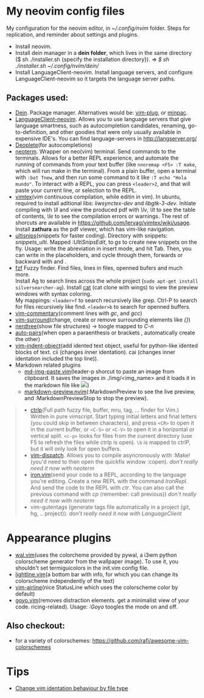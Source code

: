 # My neovim config files
My configuration for the neovim editor, in *~/.config/nvim* folder.
Steps for replication, and reminder about settings and plugins.

* Install neovim.
* Install dein manager in a **dein folder**, which lives in the same directory ($ sh ./installer.sh {specify the installation directory}). => *$ sh ./installer.sh ~/.config/nvim/dein/*
* Install LanguageClient-neovim. Install language servers, and configure LanguageClient-neovim so it targets the language server paths.

## Packages used:
* [Dein](https://github.com/Shougo/dein.vim). Package manager. Alternatives would be: [vim-plug](junegunn/vim-plug), or [minpac](https://github.com/k-takata/minpac).
* [LanguageClient-neovim](https://github.com/autozimu/LanguageClient-neovim). Allows you to use language servers that give language smartness, such as autocompletion candidates, renaming, go-to-definition, and other goodies that were only usually available in expensive IDE's. You can find language-servers in http://langserver.org/
* [Deoplete](https://github.com/Shougo/deoplete.nvim)(for autocompletions)
* [neoterm](https://github.com/kassio/neoterm). Wrapper on neo(vim) terminal. Send commands to the terminals. Allows for a better REPL experience, and automate the running of commands from your text buffer (like `nnoremap <F5> :T make`, which will run make in the terminal). From a plain buffer, open a terminal with `:bot Tnew`, and then run some command to it like `:T echo "Hola mundo"`. To interact with a REPL, you can press `<leader>2`, and that will paste your current line, or selection to the REPL.
* [vimtex](https://github.com/lervag/vimtex)(vim continuous compilation, while editin in vim). In ubuntu, required to install aditional libs: *liwsynctex-dev* and *libgtk-3-dev*. Initiate compiling with *\ll* and view the produced pdf with *\lv*, *\lt* to see the table of contents, *\le* to see the compilation errors or warnings. The rest of shorcuts are available in <a>https://github.com/lervag/vimtex/wiki/usage</a>. Install **zathura** as the pdf viewer, which has vim-like navigation.
* [ultisnips](https://github.com/sirver/UltiSnips)(snippets for faster coding). Directory with snippets: *snippets_ulti*. Mapped *:UltiSnipsEdit*, to *gs* to create new snippets on the fly. Usage: write the abreviation in insert mode, and hit Tab. Then, you can write in the placeholders, and cycle through them, forwards or backward with <C-j> and <C-k>.
* [fzf](https://github.com/junegunn/fzf.vim) Fuzzy finder. Find files, lines in files, openned bufers and much more.  
  Install Ag to search lines across the whole project (`sudo apt-get install silversearcher-ag`). Install [cat](https://github.com/sharkdp/bat) (cat clone with wings) to view the preview windows with syntax coloring.  
  My mappings: `<leader>f` to search recursively like grep. Ctrl-P to search for files recursively like find. `<leader>b` to search for openned buffers.
* [vim-commentary](https://github.com/tpope/vim-commentary)(comment lines with *gc*, and *gcc*)
* [vim-surround](https://github.com/tpope/vim-surround)(change, create or remove surrounding elements like *{}*)
* [nerdtree](https://github.com/scrooloose/nerdtree)(show file structures) -> toogle mapped to *C-n*
* [auto-pairs](https://github.com/jiangmiao/auto-pairs)(when open a paraenthesis or brackets , automatically create the other)
* [vim-indent-object](https://github.com/michaeljsmith/vim-indent-object)(add idented text object, useful for python-like idented blocks of text. cii (changes inner identation). cai (changes inner identation included the top line)).
* Markdown related plugins
  * [md-img-paste.vim](https://github.com/ferrine/md-img-paste.vim)(leader-p shorcut to paste an image from clipboard. It saves the images in ./img/<img_name> and it loads it in the markdown file like ![](img/<img_name>))
  * [markdown-preview.nvim](https://github.com/iamcco/markdown-preview.nvim)(:MarkdownPreview to see the live preview, and :MarkdownPreviewStop to stop the preview).

> * [ctrlp](https://github.com/ctrlpvim/ctrlp.vim)(Full path fuzzy file, buffer, mru, tag, ... finder for Vim.) Written in pure vimscript. Start typing initial letters and final letters (you could skip in between characters), and press `<CR>` to open it in the current buffer, or `<C-S>` or `<C-V>` to open it in a horizontal or vertical split. `<c-p>` looks for files from the current directory (use F5 to refresh the files while ctrlp is open). `\b` is mapped to ctrlP, but it will only look for open buffers.
> * [vim-dispatch](https://github.com/tpope/vim-dispatch). Allows you to compile asyncronously with :Make! <target> (you'd need to then open the quickfix window :copen). *don't really need it now with neoterm*
> * [iron.vim](https://github.com/Vigemus/iron.nvim)(send your code to a REPL, according to the language you're editing. Create a new REPL with the command *IronRepl*. And send the code to the REPL with *ctr*. You can also call the previous command with *cp* (remember: call previous)) *don't really need it now with neoterm*
> * vim-gutentags (generate tags file automatically in a project (git, hg, .. project)). *don't really need it now with LanguageClient*
  
# Appearance plugins
* [wal.vim](https://github.com/dylanaraps/wal.vim)(uses the colorcheme provided by pywal, a i3wm python colorscheme generator from the wallpaper image). To use it, you shouldn't set termiguicolors in the init.vim config file.
* [lightline.vim](https://github.com/itchyny/lightline.vim)(a bottom bar with info, for which you can change its colorscheme independently of the text)
* [vim-airline](https://github.com/vim-airline/vim-airline)(nice StatusLine which uses the colorscheme color by default)
* [goyo.vim](https://github.com/junegunn/goyo.vim)(removes distraction elements. get a minimalist view of your code. ricing-related). Usage: *:Goyo* toogles the mode on and off.

## Also checkout:
* for a variety of colorschemes: <a>https://github.com/rafi/awesome-vim-colorschemes</a>


# Tips
* [Change vim identation behaviour by file type](https://stackoverflow.com/questions/158968/changing-vim-indentation-behavior-by-file-type)
